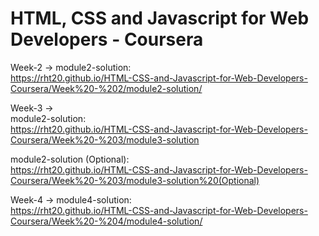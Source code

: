 # HTML, CSS and Javascript for Web Developers - Coursera

Week-2 -> module2-solution:  
https://rht20.github.io/HTML-CSS-and-Javascript-for-Web-Developers-Coursera/Week%20-%202/module2-solution/

Week-3 ->  
module2-solution:  
https://rht20.github.io/HTML-CSS-and-Javascript-for-Web-Developers-Coursera/Week%20-%203/module3-solution

module2-solution (Optional):  
https://rht20.github.io/HTML-CSS-and-Javascript-for-Web-Developers-Coursera/Week%20-%203/module3-solution%20(Optional)

Week-4 -> module4-solution:  
https://rht20.github.io/HTML-CSS-and-Javascript-for-Web-Developers-Coursera/Week%20-%204/module4-solution/
